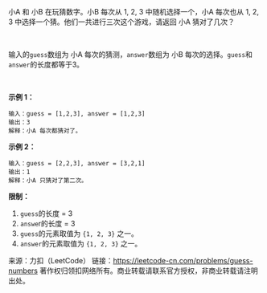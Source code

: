 小A 和 小B 在玩猜数字。小B 每次从 1, 2, 3 中随机选择一个，小A 每次也从 1, 2, 3 中选择一个猜。他们一共进行三次这个游戏，请返回 小A 猜对了几次？

 

输入的```guess```数组为 小A 每次的猜测，```answer```数组为 小B 每次的选择。```guess```和```answer```的长度都等于3。

 

**示例 1：**
```
输入：guess = [1,2,3], answer = [1,2,3]
输出：3
解释：小A 每次都猜对了。
```

**示例 2：**
```
输入：guess = [2,2,3], answer = [3,2,1]
输出：1
解释：小A 只猜对了第二次。
```

**限制：**

1. ```guess```的长度 = 3
2. ```answe```r的长度 = 3
3. ```guess```的元素取值为 ```{1, 2, 3}``` 之一。
4. ```answer```的元素取值为 ```{1, 2, 3}``` 之一。

来源：力扣（LeetCode）
链接：https://leetcode-cn.com/problems/guess-numbers
著作权归领扣网络所有。商业转载请联系官方授权，非商业转载请注明出处。
